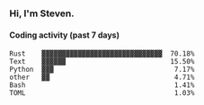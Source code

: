 ### Hi, I'm Steven.

#### Coding activity (past 7 days)
```
Rust    ▓▓▓▓▓▓▓▓▓▓▓▓▓▓▓▓▓▓▓▓▓▓▓▓▓▓▓▓▓▓  70.18%
Text    ▓▓▓▓▓▓                          15.50%
Python  ▓▓▓                              7.17%
other   ▓▓                               4.71%
Bash                                     1.41%
TOML                                     1.03%
```
